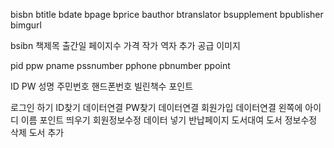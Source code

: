 bisbn
btitle
bdate
bpage
bprice
bauthor
btranslator
bsupplement
bpublisher
bimgurl

bsibn
책제목
출간일
페이지수
가격
작가
역자
추가
공급
이미지

pid
ppw
pname
pssnumber
pphone
pbnumber
ppoint


ID
PW
성명
주민번호
핸드폰번호
빌린책수
포인트

로그인 하기
ID찾기 데이터연결
PW찾기 데이터연결
회원가입 데이터연결
왼쪽에 아이디 이름 포인트 띄우기
회원정보수정 데이터 넣기
반납페이지
도서대여
도서 정보수정 삭제
도서 추가